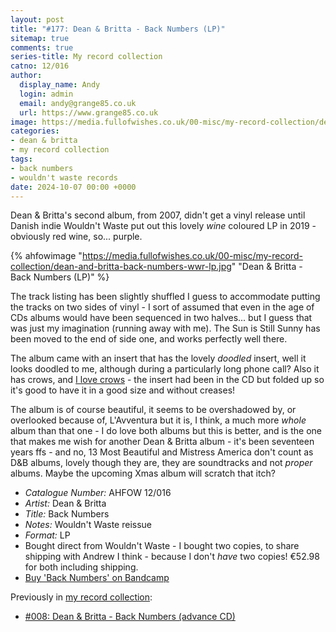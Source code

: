 ```yaml
---
layout: post
title: "#177: Dean & Britta - Back Numbers (LP)"
sitemap: true
comments: true
series-title: My record collection
catno: 12/016
author:
  display_name: Andy
  login: admin
  email: andy@grange85.co.uk
  url: https://www.grange85.co.uk
image: https://media.fullofwishes.co.uk/00-misc/my-record-collection/dean-and-britta-back-numbers-wwr-lp.jpg
categories:
- dean & britta
- my record collection
tags:
- back numbers
- wouldn't waste records
date: 2024-10-07 00:00 +0000
---
```

Dean & Britta's second album, from 2007, didn't get a vinyl release until Danish indie Wouldn't Waste put out this lovely _wine_ coloured LP in 2019 - obviously red wine, so... purple.

{% ahfowimage "https://media.fullofwishes.co.uk/00-misc/my-record-collection/dean-and-britta-back-numbers-wwr-lp.jpg" "Dean & Britta - Back Numbers (LP)" %}

The track listing has been slightly shuffled I guess to accommodate putting the tracks on two sides of vinyl - I sort of assumed that even in the age of CDs albums would have been sequenced in two halves... but I guess that was just my imagination (running away with me). The Sun is Still Sunny has been moved to the end of side one, and works perfectly well there.

The album came with an insert that has the lovely _doodled_ insert, well it looks doodled to me, although during a particularly long phone call? Also it has crows, and [I love crows](https://www.flickr.com/photos/grange85/albums/72177720312280310/) - the insert had been in the CD but folded up so it's good to have it in a good size and without creases!

The album is of course beautiful, it seems to be overshadowed by, or overlooked because of, L'Avventura but it is, I think, a much more _whole_ album than that one - I do love both albums but this is better, and is the one that makes me wish for another Dean & Britta album - it's been seventeen years ffs - and no, 13 Most Beautiful and Mistress America don't count as D&B albums, lovely though they are, they are soundtracks and not _proper_ albums. Maybe the upcoming Xmas album will scratch that itch?

 - *Catalogue Number:* AHFOW 12/016
 - *Artist:* Dean & Britta
 - *Title:* Back Numbers
 - *Notes:* Wouldn't Waste reissue
 - *Format:* LP
 - Bought direct from Wouldn't Waste - I bought two copies, to share shipping with Andrew I think - because I don't _have_ two copies! &euro;52.98 for both including shipping.
 - [Buy 'Back Numbers' on Bandcamp](https://deanandbritta.bandcamp.com/album/back-numbers)

 Previously in [my record collection](/category/my-record-collection):
  - [#008: Dean & Britta - Back Numbers (advance CD)](/2023/02/13/my-record-collection-008-dean-britta-back-numbers/)
